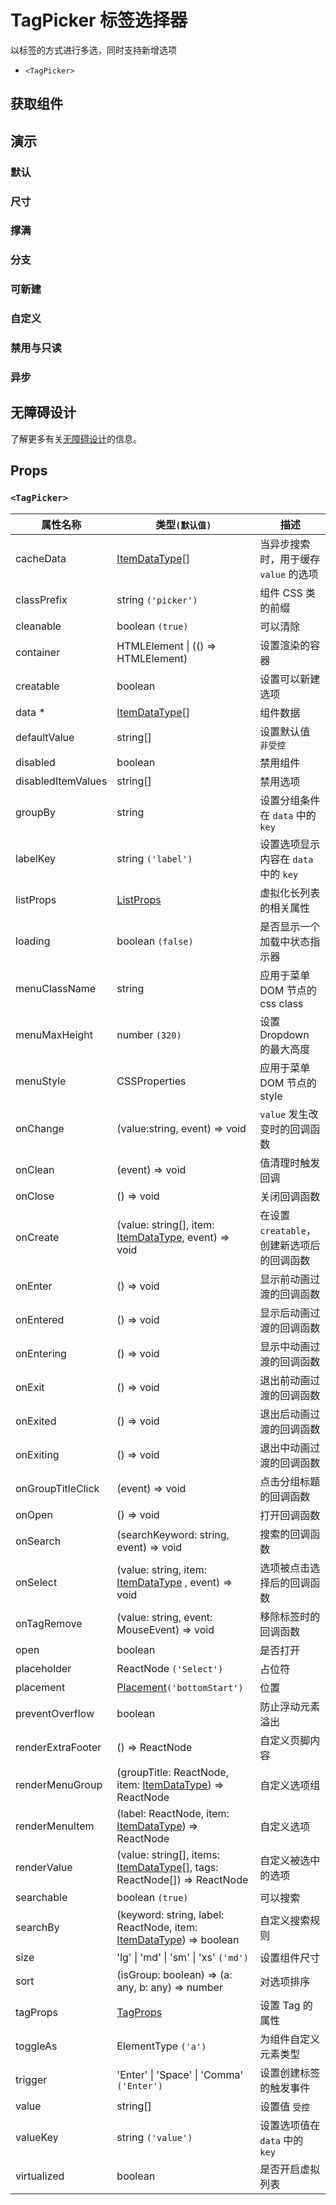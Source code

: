 # TagPicker 标签选择器

以标签的方式进行多选，同时支持新增选项

- `<TagPicker>`

## 获取组件

<!--{include:(components/tag-picker/fragments/import.md)}-->

## 演示

### 默认

<!--{include:`basic.md`}-->

### 尺寸

<!--{include:`size.md`}-->

### 撑满

<!--{include:`block.md`}-->

### 分支

<!--{include:`group.md`}-->

### 可新建

<!--{include:`creatable.md`}-->

### 自定义

<!--{include:`custom.md`}-->

### 禁用与只读

<!--{include:`disabled.md`}-->

### 异步

<!--{include:`async.md`}-->

## 无障碍设计

了解更多有关[无障碍设计](/zh/guide/accessibility)的信息。

## Props

### `<TagPicker>`

<!-- prettier-sort-markdown-table -->

| 属性名称           | 类型`(默认值)`                                                                   | 描述                                       |
| ------------------ | -------------------------------------------------------------------------------- | ------------------------------------------ |
| cacheData          | [ItemDataType][item][]                                                           | 当异步搜索时，用于缓存 `value` 的选项      |
| classPrefix        | string `('picker')`                                                              | 组件 CSS 类的前缀                          |
| cleanable          | boolean `(true)`                                                                 | 可以清除                                   |
| container          | HTMLElement &#124; (() => HTMLElement)                                           | 设置渲染的容器                             |
| creatable          | boolean                                                                          | 设置可以新建选项                           |
| data \*            | [ItemDataType][item][]                                                           | 组件数据                                   |
| defaultValue       | string[]                                                                         | 设置默认值 `非受控`                        |
| disabled           | boolean                                                                          | 禁用组件                                   |
| disabledItemValues | string[]                                                                         | 禁用选项                                   |
| groupBy            | string                                                                           | 设置分组条件在 `data` 中的 `key`           |
| labelKey           | string `('label')`                                                               | 设置选项显示内容在 `data` 中的 `key`       |
| listProps          | [ListProps][listprops]                                                           | 虚拟化长列表的相关属性                     |
| loading            | boolean `(false)`                                                                | 是否显示一个加载中状态指示器               |
| menuClassName      | string                                                                           | 应用于菜单 DOM 节点的 css class            |
| menuMaxHeight      | number `(320)`                                                                   | 设置 Dropdown 的最大高度                   |
| menuStyle          | CSSProperties                                                                    | 应用于菜单 DOM 节点的 style                |
| onChange           | (value:string, event) => void                                                    | `value` 发生改变时的回调函数               |
| onClean            | (event) => void                                                                  | 值清理时触发回调                           |
| onClose            | () => void                                                                       | 关闭回调函数                               |
| onCreate           | (value: string[], item: [ItemDataType][item], event) => void                     | 在设置 `creatable`，创建新选项后的回调函数 |
| onEnter            | () => void                                                                       | 显示前动画过渡的回调函数                   |
| onEntered          | () => void                                                                       | 显示后动画过渡的回调函数                   |
| onEntering         | () => void                                                                       | 显示中动画过渡的回调函数                   |
| onExit             | () => void                                                                       | 退出前动画过渡的回调函数                   |
| onExited           | () => void                                                                       | 退出后动画过渡的回调函数                   |
| onExiting          | () => void                                                                       | 退出中动画过渡的回调函数                   |
| onGroupTitleClick  | (event) => void                                                                  | 点击分组标题的回调函数                     |
| onOpen             | () => void                                                                       | 打开回调函数                               |
| onSearch           | (searchKeyword: string, event) => void                                           | 搜索的回调函数                             |
| onSelect           | (value: string, item: [ItemDataType][item] , event) => void                      | 选项被点击选择后的回调函数                 |
| onTagRemove        | (value: string, event: MouseEvent) => void                                       | 移除标签时的回调函数                       |
| open               | boolean                                                                          | 是否打开                                   |
| placeholder        | ReactNode `('Select')`                                                           | 占位符                                     |
| placement          | [Placement](#code-ts-placement-code)`('bottomStart')`                            | 位置                                       |
| preventOverflow    | boolean                                                                          | 防止浮动元素溢出                           |
| renderExtraFooter  | () => ReactNode                                                                  | 自定义页脚内容                             |
| renderMenuGroup    | (groupTitle: ReactNode, item: [ItemDataType][item]) => ReactNode                 | 自定义选项组                               |
| renderMenuItem     | (label: ReactNode, item: [ItemDataType][item]) => ReactNode                      | 自定义选项                                 |
| renderValue        | (value: string[], items: [ItemDataType][item][], tags: ReactNode[]) => ReactNode | 自定义被选中的选项                         |
| searchable         | boolean `(true)`                                                                 | 可以搜索                                   |
| searchBy           | (keyword: string, label: ReactNode, item: [ItemDataType][item]) => boolean       | 自定义搜索规则                             |
| size               | 'lg' &#124; 'md' &#124; 'sm' &#124; 'xs' `('md')`                                | 设置组件尺寸                               |
| sort               | (isGroup: boolean) => (a: any, b: any) => number                                 | 对选项排序                                 |
| tagProps           | [TagProps][tagprops]                                                             | 设置 Tag 的属性                            |
| toggleAs           | ElementType `('a')`                                                              | 为组件自定义元素类型                       |
| trigger            | 'Enter' &#124; 'Space' &#124; 'Comma' `('Enter')`                                | 设置创建标签的触发事件                     |
| value              | string[]                                                                         | 设置值 `受控`                              |
| valueKey           | string `('value')`                                                               | 设置选项值在 `data` 中的 `key`             |
| virtualized        | boolean                                                                          | 是否开启虚拟列表                           |

<!--{include:(_common/types/item-data-type.md)}-->
<!--{include:(_common/types/placement.md)}-->
<!--{include:(_common/types/list-props.md)}-->

[listprops]: #code-ts-list-props-code
[tagprops]: https://rsuitejs.com/components/tag#Props
[item]: #code-ts-item-data-type-code
